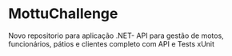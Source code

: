 # MottuChallenge
Novo repositorio para aplicação .NET- API para gestão de motos, funcionários, pátios e clientes completo com API e Tests xUnit
